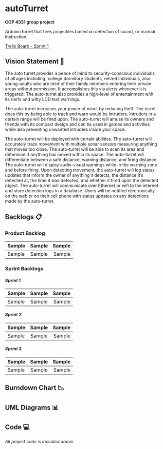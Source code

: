 # autoTurret
**COP 4331 group project**

Arduino turret that fires projectiles based on detection of sound, or manual instruction.

[Trello Board - Sprint 1](https://trello.com/b/luyqSuYz/sprint-1)

## Vision Statement :eyes:
The auto turret provides a peace of mind to security-conscious individuals of all ages including, college dormitory students, retired individuals, also young-adults who are tired of their family members entering their private areas without permission. It accomplishes this via alerts whenever it is triggered. The auto-turret also provides a high-level of entertainment with its nerfs and witty LCD text warnings.

The auto-turret increases your peace of mind, by reducing theft. The turret does this by being able to track and warn would be intruders.  Intruders in a certain range will be fired upon. The auto-turret will amuse its owners and friends with its compact design and can be used in games and activities while also preventing unwanted intruders inside your space.

The auto-turret will be deployed with certain abilities. The auto-turret will accurately track movement with multiple sonar sensors measuring anything that moves too close. The auto-turret will be able to scan its area and determine if anything has moved within its space. The auto-turret will differentiate between a safe distance, warning distance, and firing distance. The auto-turret will display audio-visual warnings while in the warning zone and before firing. Upon detecting movement, the auto-turret will log status updates that inform the owner of anything it detects, the distance it’s detected at, the time it was detected, and whether it fired upon the detected object. The auto-turret will communicate over Ethernet or wifi to the internet and store detection logs to a database. Users will be notified electronically on the web or on their cell phone with status updates on any detections made by the auto-turret.

## Backlogs :clipboard:
### Product Backlog
| Sample        | Sample        | Sample|
| ------------- |:-------------:| -----:|
| Sample        | Sample        | Sample|

### Sprint Backlogs
#### *Sprint 1*
| Sample        | Sample        | Sample|
| ------------- |:-------------:| -----:|
| Sample        | Sample        | Sample|

#### *Sprint 2*
| Sample        | Sample        | Sample|
| ------------- |:-------------:| -----:|
| Sample        | Sample        | Sample|

#### *Sprint 3*
| Sample        | Sample        | Sample|
| ------------- |:-------------:| -----:|
| Sample        | Sample        | Sample|

## Burndown Chart :chart_with_downwards_trend:

## UML Diagrams :bar_chart:

## Code :computer:
*All project code is included above.*
